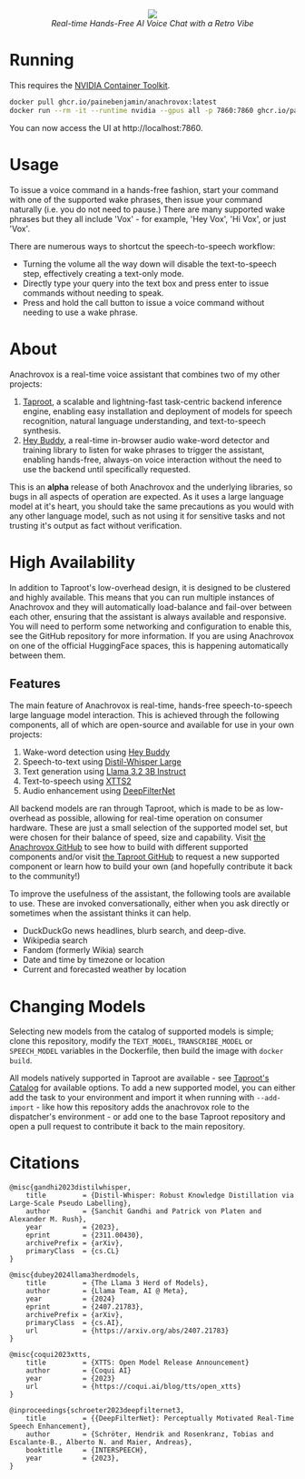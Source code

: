 <div align="center">
<img src="https://github.com/user-attachments/assets/0475ffc2-91e6-47f7-a8c3-6bb9b6b54369" /><br />
<em>Real-time Hands-Free AI Voice Chat with a Retro Vibe</em>
</div>

# Running

This requires the [NVIDIA Container Toolkit](https://docs.nvidia.com/datacenter/cloud-native/container-toolkit/latest/install-guide.html).

```sh
docker pull ghcr.io/painebenjamin/anachrovox:latest
docker run --rm -it --runtime nvidia --gpus all -p 7860:7860 ghcr.io/painebenjamin/anachrovox:latest
```

You can now access the UI at http://localhost:7860.

# Usage

To issue a voice command in a hands-free fashion, start your command with one of the supported wake phrases, then issue your command naturally (i.e. you do not need to pause.) There are many supported wake phrases but they all include 'Vox' - for example, 'Hey Vox', 'Hi Vox', or just 'Vox'.

There are numerous ways to shortcut the speech-to-speech workflow:

*   Turning the volume all the way down will disable the text-to-speech step, effectively creating a text-only mode.
*   Directly type your query into the text box and press enter to issue commands without needing to speak.
*   Press and hold the call button to issue a voice command without needing to use a wake phrase.

# About

Anachrovox is a real-time voice assistant that combines two of my other projects:

1.  [Taproot](https://github.com/painebenjamin/taproot), a scalable and lightning-fast task-centric backend inference engine, enabling easy installation and deployment of models for speech recognition, natural language understanding, and text-to-speech synthesis.
2.  [Hey Buddy](https://github.com/painebenjamin/hey-buddy), a real-time in-browser audio wake-word detector and training library to listen for wake phrases to trigger the assistant, enabling hands-free, always-on voice interaction without the need to use the backend until specifically requested.

This is an **alpha** release of both Anachrovox and the underlying libraries, so bugs in all aspects of operation are expected. As it uses a large language model at it's heart, you should take the same precautions as you would with any other language model, such as not using it for sensitive tasks and not trusting it's output as fact without verification.

# High Availability

In addition to Taproot's low-overhead design, it is designed to be clustered and highly available. This means that you can run multiple instances of Anachrovox and they will automatically load-balance and fail-over between each other, ensuring that the assistant is always available and responsive. You will need to perform some networking and configuration to enable this, see the GitHub repository for more information. If you are using Anachrovox on one of the official HuggingFace spaces, this is happening automatically between them.
## Features

The main feature of Anachrovox is real-time, hands-free speech-to-speech large language model interaction. This is achieved through the following components, all of which are open-source and available for use in your own projects:

1.  Wake-word detection using [Hey Buddy](https://github.com/painebenjamin/hey-buddy)
2.  Speech-to-text using [Distil-Whisper Large](https://huggingface.co/distil-whisper/distil-large-v3)
3.  Text generation using [Llama 3.2 3B Instruct](https://huggingface.co/meta-llama/Llama-3.2-3B-Instruct)
4.  Text-to-speech using [XTTS2](https://coqui.ai/blog/tts/open_xtts)
5.  Audio enhancement using [DeepFilterNet](https://github.com/Rikorose/DeepFilterNet)

All backend models are ran through Taproot, which is made to be as low-overhead as possible, allowing for real-time operation on consumer hardware. These are just a small selection of the supported model set, but were chosen for their balance of speed, size and capability. Visit [the Anachrovox GitHub](https://github.com/painebenjamin/anachrovox) to see how to build with different supported components and/or visit [the Taproot GitHub](https://github.com/painebenjamin/taproot) to request a new supported component or learn how to build your own (and hopefully contribute it back to the community!)

To improve the usefulness of the assistant, the following tools are available to use. These are invoked conversationally, either when you ask directly or sometimes when the assistant thinks it can help.

*   DuckDuckGo news headlines, blurb search, and deep-dive.
*   Wikipedia search
*   Fandom (formerly Wikia) search
*   Date and time by timezone or location
*   Current and forecasted weather by location

# Changing Models

Selecting new models from the catalog of supported models is simple; clone this repository, modify the `TEXT_MODEL`, `TRANSCRIBE_MODEL` or `SPEECH_MODEL` variables in the Dockerfile, then build the image with `docker build`.

All models natively supported in Taproot are available - see [Taproot's Catalog](https://github.com/painebenjamin/taproot/wiki/Task-Catalog) for available options. To add a new supported model, you can either add the task to your environment and import it when running with `--add-import` - like how this repository adds the anachrovox role to the dispatcher's environment - or add one to the base Taproot repository and open a pull request to contribute it back to the main repository.

# Citations

```
@misc{gandhi2023distilwhisper,
    title         = {Distil-Whisper: Robust Knowledge Distillation via Large-Scale Pseudo Labelling}, 
    author        = {Sanchit Gandhi and Patrick von Platen and Alexander M. Rush},
    year          = {2023},
    eprint        = {2311.00430},
    archivePrefix = {arXiv},
    primaryClass  = {cs.CL}
}
```
```
@misc{dubey2024llama3herdmodels,
    title         = {The Llama 3 Herd of Models},
    author        = {Llama Team, AI @ Meta},
    year          = {2024}
    eprint        = {2407.21783},
    archivePrefix = {arXiv},
    primaryClass  = {cs.AI},
    url           = {https://arxiv.org/abs/2407.21783}
}
```
```
@misc{coqui2023xtts,
    title         = {XTTS: Open Model Release Announcement}
    author        = {Coqui AI}
    year          = {2023}
    url           = {https://coqui.ai/blog/tts/open_xtts}
}
```
```
@inproceedings{schroeter2023deepfilternet3,
    title         = {{DeepFilterNet}: Perceptually Motivated Real-Time Speech Enhancement},
    author        = {Schröter, Hendrik and Rosenkranz, Tobias and Escalante-B., Alberto N. and Maier, Andreas},
    booktitle     = {INTERSPEECH},
    year          = {2023},
}
```
